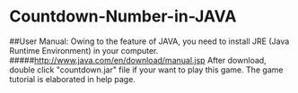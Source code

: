 # Countdown-Number-in-JAVA
##User Manual:
Owing to the feature of JAVA, you need to install JRE (Java Runtime Environment) in your computer.
#####http://www.java.com/en/download/manual.jsp
After download, double click "countdown.jar" file if your want to play this game. The game tutorial is elaborated in help page.
